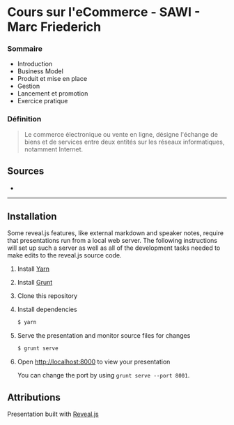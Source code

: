 # Cours sur l'eCommerce - SAWI - Marc Friederich

### Sommaire

- Introduction
- Business Model
- Produit et mise en place
- Gestion
- Lancement et promotion
- Exercice pratique

### Définition
> Le commerce électronique ou vente en ligne, désigne l'échange de biens et de services entre deux entités sur les réseaux informatiques, notamment Internet.

## Sources

-

-----

## Installation

Some reveal.js features, like external markdown and speaker notes, require that presentations run from a local web server. The following instructions will set up such a server as well as all of the development tasks needed to make edits to the reveal.js source code.

1. Install [Yarn](http://yarnpkg.com/)

2. Install [Grunt](http://gruntjs.com/getting-started#installing-the-cli)

4. Clone this repository

5. Install dependencies
   ```sh
   $ yarn
   ```

6. Serve the presentation and monitor source files for changes
   ```sh
   $ grunt serve
   ```

7. Open <http://localhost:8000> to view your presentation

   You can change the port by using `grunt serve --port 8001`.


## Attributions

Presentation built with [Reveal.js](https://github.com/hakimel/reveal.js)
